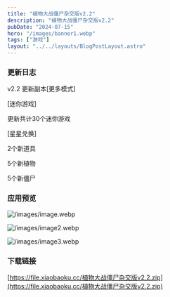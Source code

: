 ```yaml
---
title: "植物大战僵尸杂交版v2.2"
description: "植物大战僵尸杂交版v2.2"
pubDate: "2024-07-15"
hero: "/images/banner1.webp"
tags: ["游戏"]
layout: "../../layouts/BlogPostLayout.astro"
---
```


### **更新日志**

v2.2
更新副本[更多模式]

[迷你游戏]

更新共计30个迷你游戏

[星星兑换]

2个新道具

5个新植物

5个新僵尸

### 应用预览

![/images/image.webp](/images/image.webp)

![/images/image2.webp](/images/image2.webp)

![/images/image3.webp](/images/image3.webp)

### 下载链接

[https://file.xiaobaoku.cc/植物大战僵尸杂交版v2.2.zip](https://file.xiaobaoku.cc/植物大战僵尸杂交版v2.2.zip)
